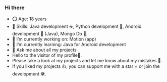 ### Hi there
- ⭕️ Age: 18 years
- 🤹 Skills: Java development ☕, Python development 🐍, Android development 🤖 (Java), Mongo Db 🍃.
- 🔨 I’m currently working on: Motion (app)
- 🌱 I’m currently learning: Java for Android development
- 💬 Ask me about all my projects
- Hello to the visitor of my profile👋. 
- Please take a look at my projects and let me know about my mistakes 🤝. 
- If you liked my projects 👍, you can support me with a star ⭐ or join the development 🛠️.
